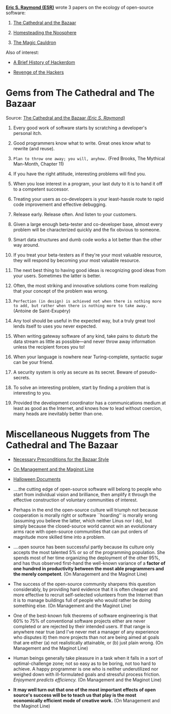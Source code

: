 [**Eric S. Raymond (ESR)**](http://www.catb.org/~esr/) wrote 3 papers on the ecology of open-source software:

1. [The Cathedral and the Bazaar](http://www.catb.org/~esr/writings/cathedral-bazaar/cathedral-bazaar/index.html)

2. [Homesteading the Noosphere](http://www.catb.org/~esr/writings/homesteading/homesteading/)

3. [The Magic Cauldron](http://www.catb.org/~esr/writings/homesteading/magic-cauldron/)


Also of interest:

- [A Brief History of Hackerdom](http://www.catb.org/~esr/writings/homesteading/hacker-history/)

- [Revenge of the Hackers](http://www.catb.org/~esr/writings/homesteading/hacker-revenge/)


# Gems from The Cathedral and The Bazaar

Source: [The Cathedral and the Bazaar _(Eric S. Raymond)_](http://www.catb.org/~esr/writings/cathedral-bazaar/cathedral-bazaar/index.html)

1. Every good work of software starts by scratching a developer's personal itch.

2. Good programmers know what to write. Great ones know what to rewrite (and reuse).

3. ``Plan to throw one away; you will, anyhow.`` (Fred Brooks, The Mythical Man-Month, Chapter 11)

4. If you have the right attitude, interesting problems will find you.

5. When you lose interest in a program, your last duty to it is to hand it off to a competent successor.

6. Treating your users as co-developers is your least-hassle route to rapid code improvement and effective debugging.

7. Release early. Release often. And listen to your customers.

8. Given a large enough beta-tester and co-developer base, almost every problem will be characterized quickly and the fix obvious to someone.

9. Smart data structures and dumb code works a lot better than the other way around.

10. If you treat your beta-testers as if they're your most valuable resource, they will respond by becoming your most valuable resource.

11. The next best thing to having good ideas is recognizing good ideas from your users. Sometimes the latter is better.

12. Often, the most striking and innovative solutions come from realizing that your concept of the problem was wrong.

13. ``Perfection (in design) is achieved not when there is nothing more to add, but rather when there is nothing more to take away.`` (Antoine de Saint-Exupéry)

14. Any tool should be useful in the expected way, but a truly great tool lends itself to uses you never expected.

15. When writing gateway software of any kind, take pains to disturb the data stream as little as possible—and never throw away information unless the recipient forces you to!

16. When your language is nowhere near Turing-complete, syntactic sugar can be your friend.

17. A security system is only as secure as its secret. Beware of pseudo-secrets.

18. To solve an interesting problem, start by finding a problem that is interesting to you.

19. Provided the development coordinator has a communications medium at least as good as the Internet, and knows how to lead without coercion, many heads are inevitably better than one.


# Miscellaneous Nuggets from The Cathedral and The Bazaar

- [Necessary Preconditions for the Bazaar Style](http://www.catb.org/~esr/writings/cathedral-bazaar/cathedral-bazaar/ar01s10.html)

- [On Management and the Maginot Line](http://www.catb.org/~esr/writings/cathedral-bazaar/cathedral-bazaar/ar01s12.html)

- [Halloween Documents](http://catb.org/~esr/halloween/index.html)

- ....the cutting edge of open-source software will belong to people who start from individual vision and brilliance, then amplify it through the effective construction of voluntary communities of interest.

- Perhaps in the end the open-source culture will triumph not because cooperation is morally right or software ``hoarding'' is morally wrong (assuming you believe the latter, which neither Linus nor I do), but simply because the closed-source world cannot win an evolutionary arms race with open-source communities that can put orders of magnitude more skilled time into a problem.

- ....open source has been successful partly because its culture only accepts the most talented 5% or so of the programming population. She spends most of her time organizing the deployment of the other 95%, and has thus observed first-hand the well-known variance of a **factor of one hundred in productivity between the most able programmers and the merely competent**. (On Management and the Maginot Line)

- The success of the open-source community sharpens this question considerably, by providing hard evidence that it is often cheaper and more effective to recruit self-selected volunteers from the Internet than it is to manage buildings full of people who would rather be doing something else. (On Management and the Maginot Line)

- One of the best-known folk theorems of software engineering is that 60% to 75% of conventional software projects either are never completed or are rejected by their intended users. If that range is anywhere near true (and I've never met a manager of any experience who disputes it) then more projects than not are being aimed at goals that are either (a) not realistically attainable, or (b) just plain wrong. (On Management and the Maginot Line)

- Human beings generally take pleasure in a task when it falls in a sort of optimal-challenge zone; not so easy as to be boring, not too hard to achieve. A happy programmer is one who is neither underutilized nor weighed down with ill-formulated goals and stressful process friction. *Enjoyment predicts efficiency.* (On Management and the Maginot Line)

- **It may well turn out that one of the most important effects of open source's success will be to teach us that play is the most economically efficient mode of creative work.** (On Management and the Maginot Line)
